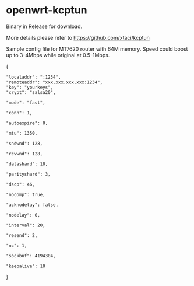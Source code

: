 # openwrt-kcptun

Binary in Release for download.

More details please refer to https://github.com/xtaci/kcptun

Sample config file for MT7620 router with 64M memory. Speed could boost up to 3-4Mbps while original at 0.5-1Mbps.


{

    "localaddr": ":1234",
    "remoteaddr": "xxx.xxx.xxx.xxx:1234",
    "key": "yourkeys",
    "crypt": "salsa20",

    "mode": "fast",

    "conn": 1,

    "autoexpire": 0,

    "mtu": 1350,

    "sndwnd": 128,

    "rcvwnd": 128,

    "datashard": 10,

    "parityshard": 3,

    "dscp": 46,

    "nocomp": true,

    "acknodelay": false,

    "nodelay": 0,

    "interval": 20,

    "resend": 2,

    "nc": 1,

    "sockbuf": 4194304,

    "keepalive": 10

}

